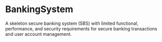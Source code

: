 # BankingSystem
A skeleton  secure  banking  system  (SBS) with  limited  functional, performance, and security requirements for secure banking transactions and user account management.
